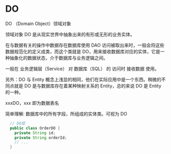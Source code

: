 # DO

DO （Domain Object）领域对象

领域对象 DO 是从现实世界中抽象出来的有形或无形的业务实体。

在与数据有关的操作中数据存在数据库使用 DAO 访问被取出来时，一般会将这些数据规范化的定义成类，而这个类就是 DO，用来接收数据库对应的实体，它是一种抽象化的数据状态，介于数据库与业务逻辑之间。

一般在 业务逻辑层（Service） 对 数据库（SQL） 的 访问时 接收数据 使用。

另外：DO 与 Entity 概念上浅显的相同，他们在实际应用中是一个东西。稍微的不同点就是 DO 是与数据库存在着某种映射关系的 Entity，总的来说 DO 是 Entity 的一种。

xxxDO，xxx 即为数据表名

简单理解: 数据库中的所有字段，所组成的实体类。可视为 DO

```java
  // DO层
  public class OrderDO {
    private String id;
    private String orderId;
    // ...
  }
```
